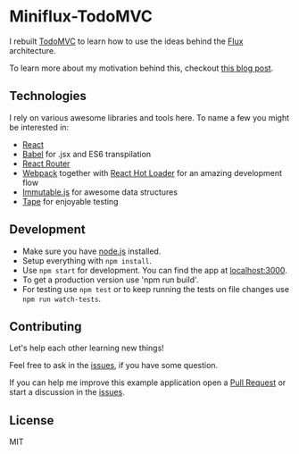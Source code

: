 # Miniflux-TodoMVC

I rebuilt [TodoMVC][todomvc] to learn how to use the ideas behind the [Flux][flux] architecture.

To learn more about my motivation behind this, checkout [this blog post][post].


## Technologies

I rely on various awesome libraries and tools here.
To name a few you might be interested in:
- [React][react]
- [Babel][babel] for .jsx and ES6 transpilation
- [React Router][reactrouter]
- [Webpack][webpack] together with [React Hot Loader][hotload] for an amazing development flow
- [Immutable.js][immutable] for awesome data structures
- [Tape][tape] for enjoyable testing


## Development

- Make sure you have [node.js][node] installed.
- Setup everything with `npm install`.
- Use `npm start` for development. You can find the app at [localhost:3000][localhost].
- To get a production version use 'npm run build'.
- For testing use `npm test`
or to keep running the tests on file changes use `npm run watch-tests`.


## Contributing

Let's help each other learning new things!

Feel free to ask in the [issues][issues], if you have some question.

If you can help me improve this example application open a [Pull Request][pr]
or start a discussion in the [issues][issues].


[todomvc]: http://todomvc.com/
[flux]: https://facebook.github.io/flux/
[post]: http://jorin.me/miniflux/
[react]: http://facebook.github.io/react/
[babel]: https://babeljs.io/
[reactrouter]: http://rackt.github.io/react-router/tags/v1.0.0-beta3.html
[hotload]: https://github.com/gaearon/react-hot-loader
[webpack]: http://webpack.github.io/
[immutable]: http://facebook.github.io/immutable-js/
[tape]: https://github.com/substack/tape
[node]: http://nodejs.org/
[localhost]: http://localhost:3000/
[issues]: https://github.com/jorin-vogel/miniflux-todomvc/issues
[pr]: https://github.com/jorin-vogel/miniflux-todomvc/pulls


## License

MIT

